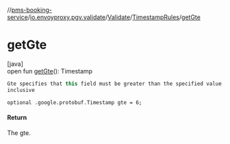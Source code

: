 //[pms-booking-service](../../../../index.md)/[io.envoyproxy.pgv.validate](../../index.md)/[Validate](../index.md)/[TimestampRules](index.md)/[getGte](get-gte.md)

# getGte

[java]\
open fun [getGte](get-gte.md)(): Timestamp

```kotlin
Gte specifies that this field must be greater than the specified value,
inclusive

```
`optional .google.protobuf.Timestamp gte = 6;`

#### Return

The gte.